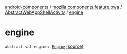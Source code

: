 [android-components](../../index.md) / [mozilla.components.feature.pwa](../index.md) / [AbstractWebAppShellActivity](index.md) / [engine](./engine.md)

# engine

`abstract val engine: `[`Engine`](../../mozilla.components.concept.engine/-engine/index.md) [(source)](https://github.com/mozilla-mobile/android-components/blob/master/components/feature/pwa/src/main/java/mozilla/components/feature/pwa/AbstractWebAppShellActivity.kt#L22)